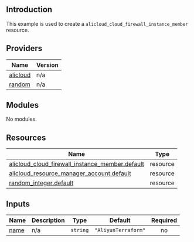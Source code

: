 <!-- BEGIN_TF_DOCS -->
## Introduction

This example is used to create a `alicloud_cloud_firewall_instance_member` resource.

## Providers

| Name | Version |
|------|---------|
| <a name="provider_alicloud"></a> [alicloud](#provider\_alicloud) | n/a |
| <a name="provider_random"></a> [random](#provider\_random) | n/a |

## Modules

No modules.

## Resources

| Name | Type |
|------|------|
| [alicloud_cloud_firewall_instance_member.default](https://registry.terraform.io/providers/aliyun/alicloud/latest/docs/resources/cloud_firewall_instance_member) | resource |
| [alicloud_resource_manager_account.default](https://registry.terraform.io/providers/aliyun/alicloud/latest/docs/resources/resource_manager_account) | resource |
| [random_integer.default](https://registry.terraform.io/providers/hashicorp/random/latest/docs/resources/integer) | resource |

## Inputs

| Name | Description | Type | Default | Required |
|------|-------------|------|---------|:--------:|
| <a name="input_name"></a> [name](#input\_name) | n/a | `string` | `"AliyunTerraform"` | no |
<!-- END_TF_DOCS -->    